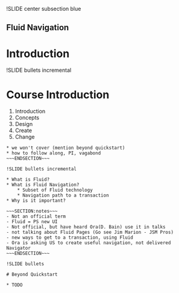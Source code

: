 !SLIDE center subsection blue

## Fluid Navigation
# Introduction

!SLIDE bullets incremental

# Course Introduction

1. Introduction
1. Concepts
1. Design
1. Create
1. Change

~~~SECTION:notes~~~
* we won't cover (mention beyond quickstart)
* how to follow along, PI, vagabond
~~~ENDSECTION~~~

!SLIDE bullets incremental

* What is Fluid?
* What is Fluid Navigation?    
    * Subset of Fluid technology
    * Navigation path to a transaction
* Why is it important?

~~~SECTION:notes~~~
- Not an official term
- Fluid = PS new UI
- Not official, but have heard Ora(D. Bain) use it in talks
- not talking about Fluid Pages (Go see Jim Marion - JSM Pros)
- new ways to get to a transaction, using Fluid
- Ora is asking US to create useful navigation, not delivered Navigator
~~~ENDSECTION~~~

!SLIDE bullets

# Beyond Quickstart

* TODO
